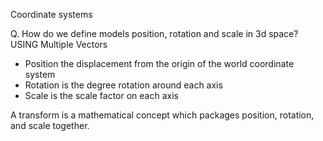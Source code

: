 Coordinate systems

Q. How do we define models position, rotation and scale in 3d space?
 USING Multiple Vectors

- Position the displacement from the origin of the world coordinate system
- Rotation is the degree rotation around each axis 
- Scale is the scale factor on each axis

A transform is a mathematical concept which packages position, rotation, and scale together.

